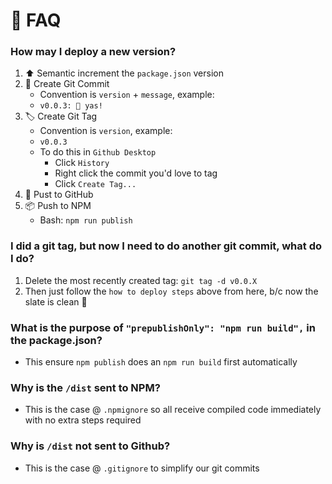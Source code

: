 # 🥸 FAQ
### How may I deploy a new version?
1. ⬆️ Semantic increment the `package.json` version
1. 💬 Create Git Commit
    - Convention is `version` + `message`, example:
    - `v0.0.3: 🥳 yas!`
1. 🏷️ Create Git Tag 
    - Convention is `version`, example:
    - `v0.0.3`
    - To do this in `Github Desktop`
        - Click `History`
        - Right click the commit you'd love to tag
        - Click `Create Tag...`
1. 🚀 Pust to GitHub
1. 📦 Push  to NPM
    - Bash: `npm run publish`
### I did a git tag, but now I need to do another git commit, what do I do?
1. Delete the most recently created tag: `git tag -d v0.0.X`
1. Then just follow the `how to deploy steps` above from here, b/c now the slate is clean 🙌
### What is the purpose of `"prepublishOnly": "npm run build",` in the package.json?
- This ensure `npm publish` does an `npm run build` first automatically
### Why is the `/dist` sent to NPM?
- This is the case @ `.npmignore` so all receive compiled code immediately with no extra steps required
### Why is `/dist` not sent to Github?
- This is the case @ `.gitignore` to simplify our git commits

